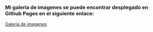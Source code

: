 ### Mi galeria de imagenes se puede encontrar desplegado en Github Pages en el siguiente enlace: 
[Galeria de imagenes](https://dmelero1.github.io/galeriaImagenes/)
